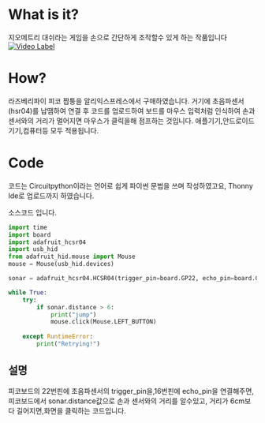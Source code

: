 # What is it?
지오메트리 대쉬라는 게임을 손으로 간단하게 조작할수 있게 하는 작품입니다
[![Video Label](http://img.youtube.com/vi/FLHfpF7-nw4/0.jpg)](https://youtube.com/shorts/FLHfpF7-nw4?feature=share)
# How?
라즈베리파이 피코 짭퉁을 알리익스프레스에서 구매하였습니다.
거기에 초음파센서(hsr04)를 납땜하여 연결 후 코드를 업로드하여 보드를 마우스 입력처럼 인식하여 손과 센서와의 거리가 멀어지면 마우스가 클릭을해 점프하는 것입니다. 애플기기,안드로이드기기,컴퓨터등 모두 적용됩니다.
# Code
코드는 Circuitpython이라는 언어로 쉽게 파이썬 문법을 쓰며 작성하였고요, Thonny Ide로 업로드까지 하였습니다.


소스코드 입니다.


```python
import time
import board
import adafruit_hcsr04
import usb_hid
from adafruit_hid.mouse import Mouse
mouse = Mouse(usb_hid.devices)

sonar = adafruit_hcsr04.HCSR04(trigger_pin=board.GP22, echo_pin=board.GP16)

while True:
    try:
        if sonar.distance > 6:
            print("jump")
            mouse.click(Mouse.LEFT_BUTTON)
            
    except RuntimeError:
        print("Retrying!")
```  

## 설명

피코보드의 22번핀에 초음파센서의 trigger_pin을,16번핀에 echo_pin을 연결해주면, 피코보드에서 sonar.distance값으로 손과 센서와의 거리를 알수있고, 거리가 6cm보다 길어지면,화면을 클릭하는 코드입니다.
